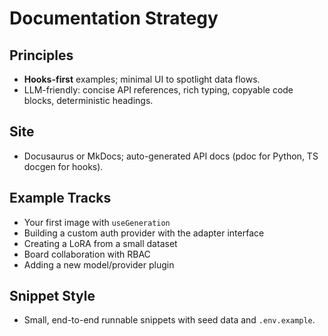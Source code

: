 # Documentation Strategy

## Principles
- **Hooks-first** examples; minimal UI to spotlight data flows.
- LLM-friendly: concise API references, rich typing, copyable code blocks, deterministic headings.

## Site
- Docusaurus or MkDocs; auto-generated API docs (pdoc for Python, TS docgen for hooks).

## Example Tracks
- Your first image with `useGeneration`
- Building a custom auth provider with the adapter interface
- Creating a LoRA from a small dataset
- Board collaboration with RBAC
- Adding a new model/provider plugin

## Snippet Style
- Small, end-to-end runnable snippets with seed data and `.env.example`.
